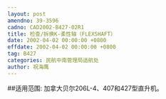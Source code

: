 ```yaml
---
layout: post
amendno: 39-3596
cadno: CAD2002-B427-02R1
title: 检查/拆换K-柔性轴（FLEXSHAFT）
date: 2002-04-02 00:00:00 +0800
effdate: 2002-04-02 00:00:00 +0800
tag: B427
categories: 民航中南管理局适航处
author: 祝海鹰
---
```


##适用范围:
加拿大贝尔206L-4、407和427型直升机。

